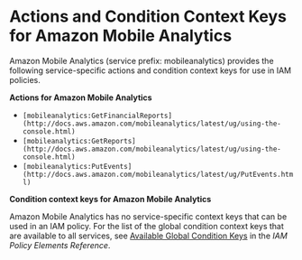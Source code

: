 # Actions and Condition Context Keys for Amazon Mobile Analytics<a name="list_mobileanalytics"></a>

Amazon Mobile Analytics \(service prefix: mobileanalytics\) provides the following service\-specific actions and condition context keys for use in IAM policies\.

**Actions for Amazon Mobile Analytics**
+ `[mobileanalytics:GetFinancialReports](http://docs.aws.amazon.com/mobileanalytics/latest/ug/using-the-console.html)`
+ `[mobileanalytics:GetReports](http://docs.aws.amazon.com/mobileanalytics/latest/ug/using-the-console.html)`
+ `[mobileanalytics:PutEvents](http://docs.aws.amazon.com/mobileanalytics/latest/ug/PutEvents.html)`

**Condition context keys for Amazon Mobile Analytics**

Amazon Mobile Analytics has no service\-specific context keys that can be used in an IAM policy\. For the list of the global condition context keys that are available to all services, see [Available Global Condition Keys](reference_policies_condition-keys.md#AvailableKeys) in the *IAM Policy Elements Reference*\.